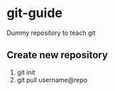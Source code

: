 # git-guide
Dummy repository to teach git

## Create new repository
1. git init
2. git pull username@repo
